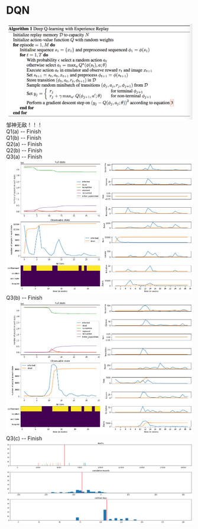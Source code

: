 # DQN
![Alt text](dqn.png)
邹神无敌！！！  
Q1(a) -- Finish  
Q1(b) -- Finish   
Q2(a) -- Finish   
Q2(b) -- Finish  
Q3(a) -- Finish  
![Alt text](q3a.png)
Q3(b) -- Finish  
![Alt text](q3b.png)
Q3(c) -- Finish  
![Alt text](Q3hist.png) 



